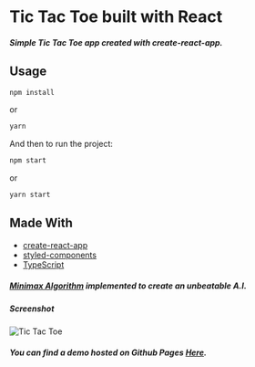# Tic Tac Toe built with React

##### Simple Tic Tac Toe app created with create-react-app.

## Usage

```bash
npm install
```

or

```bash
yarn
```

And then to run the project:

```bash
npm start
```

or

```bash
yarn start
```

## Made With

- [create-react-app](https://create-react-app.dev/docs/getting-started/)
- [styled-components](https://styled-components.com/)
- [TypeScript](https://www.typescriptlang.org/)

##### [Minimax Algorithm](https://en.wikipedia.org/wiki/Minimax) implemented to create an unbeatable A.I.

##### Screenshot

![Tic Tac Toe](https://i.postimg.cc/tTrv6qfj/reactacttoescreenshot.png)

##### You can find a demo hosted on Github Pages [Here](https://universallyry.github.io/reacttactoe/).
